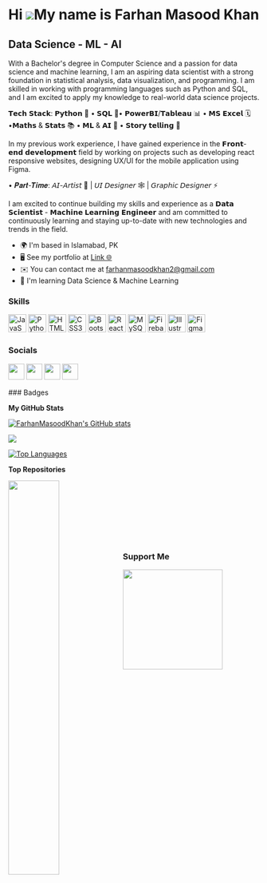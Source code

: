 Hi ![](https://user-images.githubusercontent.com/18350557/176309783-0785949b-9127-417c-8b55-ab5a4333674e.gif)My name is Farhan Masood Khan
==========================================================================================================================================

Data Science - ML - AI
----------------------

With a Bachelor's degree in Computer Science and a passion for data science and machine learning, I am an aspiring data scientist with a strong foundation in statistical analysis, data visualization, and programming. I am skilled in working with programming languages such as Python and SQL, and I am excited to apply my knowledge to real-world data science projects.

𝗧𝗲𝗰𝗵 𝗦𝘁𝗮𝗰𝗸: 
𝗣𝘆𝘁𝗵𝗼𝗻 🐍 • 𝗦𝗤𝗟 💉• 𝗣𝗼𝘄𝗲𝗿𝗕𝗜/𝗧𝗮𝗯𝗹𝗲𝗮𝘂 📊 • 𝗠𝗦 𝗘𝘅𝗰𝗲𝗹 🗓️ •𝗠𝗮𝘁𝗵𝘀 & 𝗦𝘁𝗮𝘁𝘀 📚 • 𝗠𝗟 & 𝗔𝗜 🤖 • 𝗦𝘁𝗼𝗿𝘆 𝘁𝗲𝗹𝗹𝗶𝗻𝗴 📝

In my previous work experience, I have gained experience in the 𝗙𝗿𝗼𝗻𝘁-𝗲𝗻𝗱 𝗱𝗲𝘃𝗲𝗹𝗼𝗽𝗺𝗲𝗻𝘁 field by working on projects such as developing react responsive websites, designing UX/UI for the mobile application using Figma.

 • 𝑷𝒂𝒓𝒕-𝑻𝒊𝒎𝒆: 
𝘈𝘐-𝘈𝘳𝘵𝘪𝘴𝘵 🎨 | 𝘜𝘐 𝘋𝘦𝘴𝘪𝘨𝘯𝘦𝘳 🕸️ | 𝘎𝘳𝘢𝘱𝘩𝘪𝘤 𝘋𝘦𝘴𝘪𝘨𝘯𝘦𝘳 ⚡

I am excited to continue building my skills and experience as a 𝗗𝗮𝘁𝗮 𝗦𝗰𝗶𝗲𝗻𝘁𝗶𝘀𝘁 - 𝗠𝗮𝗰𝗵𝗶𝗻𝗲 𝗟𝗲𝗮𝗿𝗻𝗶𝗻𝗴 𝗘𝗻𝗴𝗶𝗻𝗲𝗲𝗿 and am committed to continuously learning and staying up-to-date with new technologies and trends in the field.

* 🌍  I'm based in Islamabad, PK
* 🖥️  See my portfolio at [Link 🌐](http://farhanmasood.vercel.app)
* ✉️  You can contact me at [farhanmasoodkhan2@gmail.com](mailto:farhanmasoodkhan2@gmail.com)
* 🧠  I'm learning Data Science & Machine Learning

### Skills

<p align="left">
<a href="https://developer.mozilla.org/en-US/docs/Web/JavaScript" target="_blank" rel="noreferrer"><img src="https://raw.githubusercontent.com/danielcranney/readme-generator/main/public/icons/skills/javascript-colored.svg" width="36" height="36" alt="JavaScript" /></a>
<a href="https://www.python.org/" target="_blank" rel="noreferrer"><img src="https://raw.githubusercontent.com/danielcranney/readme-generator/main/public/icons/skills/python-colored.svg" width="36" height="36" alt="Python" /></a>
<a href="https://developer.mozilla.org/en-US/docs/Glossary/HTML5" target="_blank" rel="noreferrer"><img src="https://raw.githubusercontent.com/danielcranney/readme-generator/main/public/icons/skills/html5-colored.svg" width="36" height="36" alt="HTML5" /></a>
<a href="https://www.w3.org/TR/CSS/#css" target="_blank" rel="noreferrer"><img src="https://raw.githubusercontent.com/danielcranney/readme-generator/main/public/icons/skills/css3-colored.svg" width="36" height="36" alt="CSS3" /></a>
<a href="https://getbootstrap.com/" target="_blank" rel="noreferrer"><img src="https://raw.githubusercontent.com/danielcranney/readme-generator/main/public/icons/skills/bootstrap-colored.svg" width="36" height="36" alt="Bootstrap" /></a>
<a href="https://reactjs.org/" target="_blank" rel="noreferrer"><img src="https://raw.githubusercontent.com/danielcranney/readme-generator/main/public/icons/skills/react-colored.svg" width="36" height="36" alt="React" /></a>
<a href="https://www.mysql.com/" target="_blank" rel="noreferrer"><img src="https://raw.githubusercontent.com/danielcranney/readme-generator/main/public/icons/skills/mysql-colored.svg" width="36" height="36" alt="MySQL" /></a>
<a href="https://firebase.google.com/" target="_blank" rel="noreferrer"><img src="https://raw.githubusercontent.com/danielcranney/readme-generator/main/public/icons/skills/firebase-colored.svg" width="36" height="36" alt="Firebase" /></a>
<a href="adobe.com/uk/products/illustrator.html" target="_blank" rel="noreferrer"><img src="https://raw.githubusercontent.com/danielcranney/readme-generator/main/public/icons/skills/illustrator-colored.svg" width="36" height="36" alt="Illustrator" /></a>
<a href="https://www.figma.com/" target="_blank" rel="noreferrer"><img src="https://raw.githubusercontent.com/danielcranney/readme-generator/main/public/icons/skills/figma-colored.svg" width="36" height="36" alt="Figma" /></a>
</p>

### Socials

<p align="left"> <a href="https://www.github.com/FarhanMasoodKhan" target="_blank" rel="noreferrer"><img src="https://raw.githubusercontent.com/danielcranney/readme-generator/main/public/icons/socials/github.svg" width="32" height="32" /></a> <a href="https://www.linkedin.com/in/farhanmasood-bscs" target="_blank" rel="noreferrer"><img src="https://raw.githubusercontent.com/danielcranney/readme-generator/main/public/icons/socials/linkedin.svg" width="32" height="32" /></a> <a href="https://www.twitter.com/WhoisFarhann" target="_blank" rel="noreferrer"><img src="https://raw.githubusercontent.com/danielcranney/readme-generator/main/public/icons/socials/twitter.svg" width="32" height="32" /></a> <a href="https://www.youtube.com/c/@TheCodingCrab" target="_blank" rel="noreferrer"><img src="https://raw.githubusercontent.com/danielcranney/readme-generator/main/public/icons/socials/youtube.svg" width="32" height="32" /></a></p>
### Badges

<b>My GitHub Stats</b>

<a href="http://www.github.com/FarhanMasoodKhan"><img src="https://github-readme-stats.vercel.app/api?username=FarhanMasoodKhan&show_icons=true&hide=&count_private=true&title_color=0891b2&text_color=ffffff&icon_color=0891b2&bg_color=1c1917&hide_border=true&show_icons=true" alt="FarhanMasoodKhan's GitHub stats" /></a>

<a href="http://www.github.com/FarhanMasoodKhan"><img src="https://github-readme-streak-stats.herokuapp.com/?user=FarhanMasoodKhan&stroke=ffffff&background=1c1917&ring=0891b2&fire=0891b2&currStreakNum=ffffff&currStreakLabel=0891b2&sideNums=ffffff&sideLabels=ffffff&dates=ffffff&hide_border=true" /></a>

<a href="https://github.com/FarhanMasoodKhan" align="left"><img src="https://github-readme-stats.vercel.app/api/top-langs/?username=FarhanMasoodKhan&langs_count=10&title_color=0891b2&text_color=ffffff&icon_color=0891b2&bg_color=1c1917&hide_border=true&locale=en&custom_title=Top%20%Languages" alt="Top Languages" /></a>

<b>Top Repositories</b>

<div width="100%" align="center"><a href="https://github.com/FarhanMasoodKhan/Fitness-Gym" align="left"><img align="left" width="45%" src="https://github-readme-stats.vercel.app/api/pin/?username=FarhanMasoodKhan&repo=Fitness-Gym&title_color=0891b2&text_color=ffffff&icon_color=0891b2&bg_color=1c1917&hide_border=true&locale=en" /></a></div><br /><br /><br /><br /><br /><br /><br />

### Support Me

<a href="https://www.buymeacoffee.com/farhanmasood"><img src="https://cdn.buymeacoffee.com/buttons/v2/default-yellow.png" width="200" /></a>

